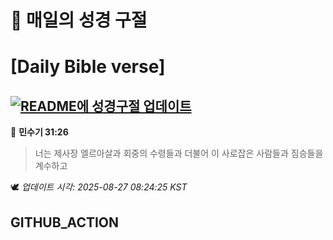 # 🙏 매일의 성경 구절
# [Daily Bible verse]
## [![README에 성경구절 업데이트](https://github.com/DONGSUKA/first_test/actions/workflows/update-readme-bible.yml/badge.svg)](https://github.com/DONGSUKA/first_test/actions/workflows/update-readme-bible.yml)
<!-- START_BIBLE_VERSE -->
📖 **민수기 31:26**
> 너는 제사장 엘르아살과 회중의 수령들과 더불어 이 사로잡은 사람들과 짐승들을 계수하고

🕊️ _업데이트 시각: 2025-08-27 08:24:25 KST_
  <!-- END_BIBLE_VERSE -->
## GITHUB_ACTION
